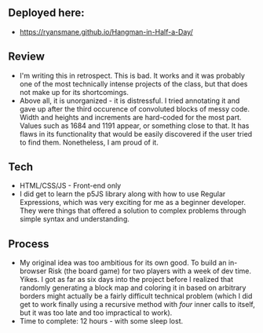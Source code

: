 ## Deployed here:
- https://ryansmane.github.io/Hangman-in-Half-a-Day/

## Review
- I'm writing this in retrospect. This is bad. It works and it was probably one of the most technically intense projects of the class, but that does not make up for its shortcomings.
- Above all, it is unorganized - it is distressful. I tried annotating it and gave up after the third occurence of convoluted blocks of messy code. Width and heights and increments are hard-coded for the most part. Values such as 1684 and 1191 appear, or something close to that. It has flaws in its functionality that would be easily discovered if the user tried to find them. Nonetheless, I am proud of it. 

## Tech
- HTML/CSS/JS - Front-end only
- I did get to learn the p5JS library along with how to use Regular Expressions, which was very exciting for me as a beginner developer. They were things that offered a solution to complex problems through simple syntax and understanding.

## Process
- My original idea was too ambitious for its own good. To build an in-browser Risk (the board game) for two players with a week of dev time. Yikes. I got as far as six days into the project before I realized that randomly generating a block map and coloring it in based on arbitrary borders might actually be a fairly difficult technical problem (which I did get to work finally using a recursive method with *four* inner calls to itself, but it was too late and too impractical to work). 
- Time to complete: 12 hours - with some sleep lost.




